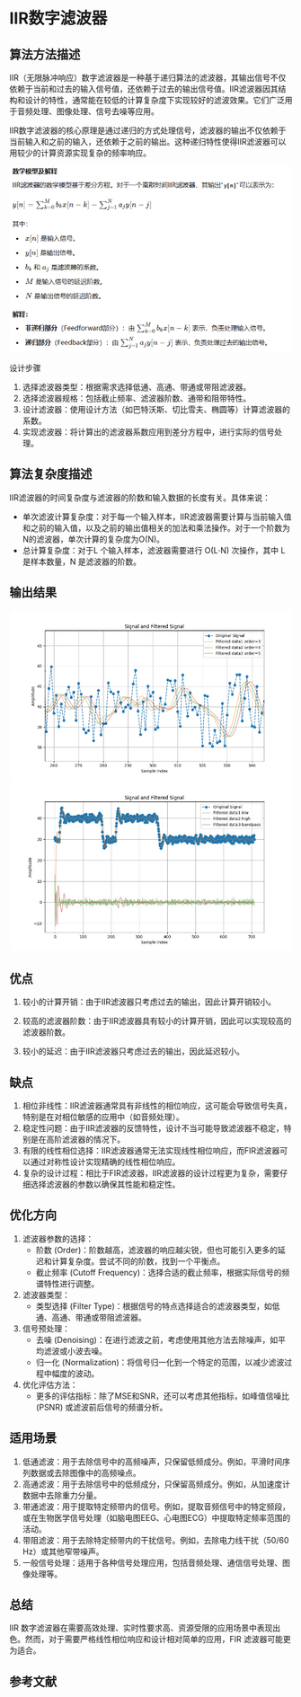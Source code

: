 # IIR数字滤波器

## 算法方法描述

IIR（无限脉冲响应）数字滤波器是一种基于递归算法的滤波器，其输出信号不仅依赖于当前和过去的输入信号值，还依赖于过去的输出信号值。IIR滤波器因其结构和设计的特性，通常能在较低的计算复杂度下实现较好的滤波效果。它们广泛用于音频处理、图像处理、信号去噪等应用。

IIR数字滤波器的核心原理是通过递归的方式处理信号，滤波器的输出不仅依赖于当前输入和之前的输入，还依赖于之前的输出。这种递归特性使得IIR滤波器可以用较少的计算资源实现复杂的频率响应。

![数学模型](./IIR_model.png)

设计步骤

1. 选择滤波器类型：根据需求选择低通、高通、带通或带阻滤波器。
2. 选择滤波器规格：包括截止频率、滤波器阶数、通带和阻带特性。
3. 设计滤波器：使用设计方法（如巴特沃斯、切比雪夫、椭圆等）计算滤波器的系数。
4. 实现滤波器：将计算出的滤波器系数应用到差分方程中，进行实际的信号处理。

## 算法复杂度描述

IIR滤波器的时间复杂度与滤波器的阶数和输入数据的长度有关。具体来说：

+ 单次滤波计算复杂度：对于每一个输入样本，IIR滤波器需要计算与当前输入值和之前的输入值，以及之前的输出值相关的加法和乘法操作。对于一个阶数为N的滤波器，单次计算的复杂度为O(N)。
+ 总计算复杂度：对于L 个输入样本，滤波器需要进行 O(L⋅N) 次操作，其中 L 是样本数量，N 是滤波器的阶数。

## 输出结果

![不同滤波器阶数](./IIR_figure.png)
![不同滤波器类型](./Comparision.jpg)

## 优点

1. 较小的计算开销：由于IIR滤波器只考虑过去的输出，因此计算开销较小。

2. 较高的滤波器阶数：由于IIR滤波器具有较小的计算开销，因此可以实现较高的滤波器阶数。

3. 较小的延迟：由于IIR滤波器只考虑过去的输出，因此延迟较小。

## 缺点

1. 相位非线性：IIR滤波器通常具有非线性的相位响应，这可能会导致信号失真，特别是在对相位敏感的应用中（如音频处理）。
2. 稳定性问题：由于IIR滤波器的反馈特性，设计不当可能导致滤波器不稳定，特别是在高阶滤波器的情况下。
3. 有限的线性相位选择：IIR滤波器通常无法实现线性相位响应，而FIR滤波器可以通过对称性设计实现精确的线性相位响应。
4. 复杂的设计过程：相比于FIR滤波器，IIR滤波器的设计过程更为复杂，需要仔细选择滤波器的参数以确保其性能和稳定性。

## 优化方向

1. 滤波器参数的选择：
    + 阶数 (Order)：阶数越高，滤波器的响应越尖锐，但也可能引入更多的延迟和计算复杂度。尝试不同的阶数，找到一个平衡点。
    + 截止频率 (Cutoff Frequency)：选择合适的截止频率，根据实际信号的频谱特性进行调整。
2. 滤波器类型：
    + 类型选择 (Filter Type)：根据信号的特点选择适合的滤波器类型，如低通、高通、带通或带阻滤波器。
3. 信号预处理：
    + 去噪 (Denoising)：在进行滤波之前，考虑使用其他方法去除噪声，如平均滤波或小波去噪。
    + 归一化 (Normalization)：将信号归一化到一个特定的范围，以减少滤波过程中幅度的波动。
4. 优化评估方法：
    + 更多的评估指标：除了MSE和SNR，还可以考虑其他指标，如峰值信噪比 (PSNR) 或滤波前后信号的频谱分析。

## 适用场景

1. 低通滤波：用于去除信号中的高频噪声，只保留低频成分。例如，平滑时间序列数据或去除图像中的高频噪点。
2. 高通滤波：用于去除信号中的低频成分，只保留高频成分。例如，从加速度计数据中去除重力分量。
3. 带通滤波：用于提取特定频带内的信号。例如，提取音频信号中的特定频段，或在生物医学信号处理（如脑电图EEG、心电图ECG）中提取特定频率范围的活动。
4. 带阻滤波：用于去除特定频带内的干扰信号。例如，去除电力线干扰（50/60 Hz）或其他窄带噪声。
5. 一般信号处理：适用于各种信号处理应用，包括音频处理、通信信号处理、图像处理等。

## 总结

IIR 数字滤波器在需要高效处理、实时性要求高、资源受限的应用场景中表现出色。然而，对于需要严格线性相位响应和设计相对简单的应用，FIR 滤波器可能更为适合。

## 参考文献
